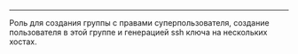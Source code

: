 ---
Роль для создания группы с правами суперпользователя, создание пользователя в этой группе и генерацией ssh ключа на нескольких хостах.
